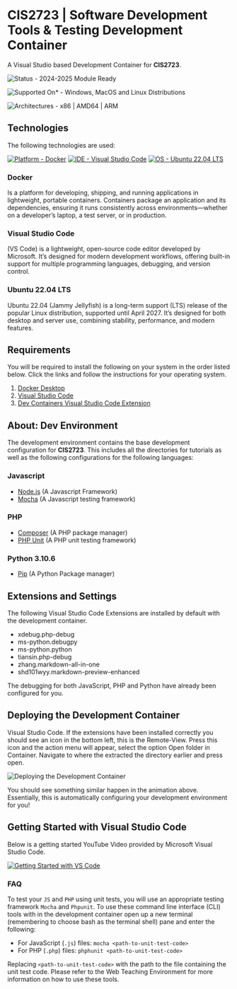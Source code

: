 # CIS2723 | Software Development Tools & Testing Development Container

A Visual Studio based Development Container for **CIS2723**.

![Status - 2024-2025 Module Ready](https://img.shields.io/badge/Status-2024--2025_Module_Ready-2ea44f)

![Supported On* - Windows, MacOS and Linux Distributions](https://img.shields.io/badge/Supported_On*-Windows%2C_MacOS_and_Linux_Distributions-F43c91)

![Architectures - x86 | AMD64 | ARM](https://img.shields.io/badge/Architectures-x86_|_AMD64_|_ARM-953cf4)

## Technologies

The following technologies are used:

[![Platform - Docker](https://img.shields.io/badge/Platform-Docker-0db7ed)](https://www.docker.com/products/docker-desktop/)  [![IDE - Visual Studio Code](https://img.shields.io/badge/IDE-Visual_Studio_Code-00A3EE)](https://code.visualstudio.com/download) [![OS - Ubuntu 22.04 LTS](https://img.shields.io/badge/OS-Ubuntu_22.04_LTS-E95420)](https://ubuntu.com/blog/tag/22-04-lts)

### Docker

Is a platform for developing, shipping, and running applications in lightweight, portable containers. Containers package an application and its dependencies, ensuring it runs consistently across environments—whether on a developer’s laptop, a test server, or in production.

### Visual Studio Code

(VS Code) is a lightweight, open-source code editor developed by Microsoft. It’s designed for modern development workflows, offering built-in support for multiple programming languages, debugging, and version control.

### Ubuntu 22.04 LTS

Ubuntu 22.04 (Jammy Jellyfish) is a long-term support (LTS) release of the popular Linux distribution, supported until April 2027. It’s designed for both desktop and server use, combining stability, performance, and modern features.

## Requirements

You will be required to install the following on your system in the order listed below. Click the links and follow the instructions for your operating system.

1. [Docker Desktop](https://www.docker.com/products/docker-desktop/)
2. [Visual Studio Code](https://code.visualstudio.com/)
3. [Dev Containers Visual Studio Code Extension](https://marketplace.visualstudio.com/items?itemName=ms-vscode-remote.remote-containers)

## About: Dev Environment

The development environment contains the base development configuration for **CIS2723**. This includes all the directories for tutorials as well as the following configurations for the following languages:

### Javascript

- [Node.js](https://nodejs.org/en) (A Javascript Framework)
- [Mocha](https://github.com/mochajs/mocha) (A Javascript testing framework)

### PHP

- [Composer](https://getcomposer.org/) (A PHP package manager)
- [PHP Unit](https://phpunit.de/) (A PHP unit testing framework)

### Python 3.10.6

- [Pip](https://pypi.org/project/pip/) (A Python Package manager)

## Extensions and Settings

The following Visual Studio Code Extensions are installed by default with the development container.

- xdebug.php-debug
- ms-python.debugpy
- ms-python.python
- tiansin.php-debug
- zhang.markdown-all-in-one
- shd101wyy.markdown-preview-enhanced

The debugging for both JavaScript, PHP and Python have already been configured for you.

## Deploying the Development Container

Visual Studio Code. If the extensions have been installed correctly you should see an icon in the bottom left, this is the Remote-View. Press this icon and the action menu will appear, select the option Open folder in Container. Navigate to where the extracted the directory earlier and press open.

![Deploying the Development Container](https://github.com/Edge-Hill-University-Web/Module-Resources/blob/main/CIS2373-Deploy.gif?raw=true "CIS2723 Development Container Deployment")

You should see something similar happen in the animation above. Essentially, this is automatically configuring your development environment for you!

## Getting Started with Visual Studio Code

Below is a getting started YouTube Video provided by Microsoft Visual Studio Code.

[![Getting Started with VS Code](https://img.youtube.com/vi/B-s71n0dHUk/0.jpg)](https://www.youtube.com/watch?v=B-s71n0dHUk)

### FAQ

To test your `JS` and `PHP` using unit tests, you will use an appropriate testing framework `Mocha` and `Phpunit`. To use these command line interface (CLI) tools with in the development container open up a new terminal (remembering to choose bash as the terminal shell) pane and enter the following:

- For JavaScript (`.js`) files: `mocha <path-to-unit-test-code>`
- For PHP (`.php`) files: `phphunit <path-to-unit-test-code>`

Replacing `<path-to-unit-test-code>` with the path to the file containing the unit test code. Please refer to the Web Teaching Environment for more information on how to use these tools.
